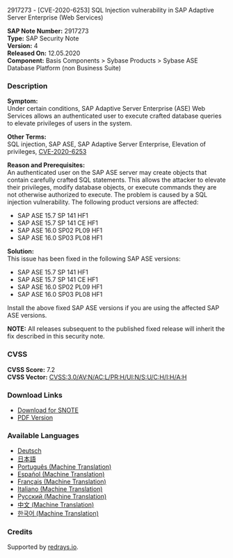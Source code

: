 2917273 - [CVE-2020-6253] SQL Injection vulnerability in SAP Adaptive Server Enterprise (Web Services)

**SAP Note Number:** 2917273  
**Type:** SAP Security Note  
**Version:** 4  
**Released On:** 12.05.2020  
**Component:** Basis Components > Sybase Products > Sybase ASE Database Platform (non Business Suite)

### Description

**Symptom:**  
Under certain conditions, SAP Adaptive Server Enterprise (ASE) Web Services allows an authenticated user to execute crafted database queries to elevate privileges of users in the system.

**Other Terms:**  
SQL injection, SAP ASE, SAP Adaptive Server Enterprise, Elevation of privileges, [CVE-2020-6253](https://cve.mitre.org/cgi-bin/cvename.cgi?name=CVE-2020-6253)

**Reason and Prerequisites:**  
An authenticated user on the SAP ASE server may create objects that contain carefully crafted SQL statements. This allows the attacker to elevate their privileges, modify database objects, or execute commands they are not otherwise authorized to execute. The problem is caused by a SQL injection vulnerability. The following product versions are affected:

- SAP ASE 15.7 SP 141 HF1
- SAP ASE 15.7 SP 141 CE HF1
- SAP ASE 16.0 SP02 PL09 HF1
- SAP ASE 16.0 SP03 PL08 HF1

**Solution:**  
This issue has been fixed in the following SAP ASE versions:

- SAP ASE 15.7 SP 141 HF1
- SAP ASE 15.7 SP 141 CE HF1
- SAP ASE 16.0 SP02 PL09 HF1
- SAP ASE 16.0 SP03 PL08 HF1

Install the above fixed SAP ASE versions if you are using the affected SAP ASE versions.

**NOTE:** All releases subsequent to the published fixed release will inherit the fix described in this security note.

### CVSS

**CVSS Score:** 7.2  
**CVSS Vector:** [CVSS:3.0/AV:N/AC:L/PR:H/UI:N/S:U/C:H/I:H/A:H](https://me.sap.com/CVSS:3.0/AV:N/AC:L/PR:H/UI:N/S:U/C:H/I:H/A:H)

### Download Links

- [Download for SNOTE](https://notesdownloads.sap.com/note/0040000000796512020)
- [PDF Version](https://userapps.support.sap.com/sap/support/sfm/notes/print/0002917273?language=en-US&token=02F9F07862576747477DDB5CD174F2E7)

### Available Languages

- [Deutsch](https://me.sap.com/notes/0002917273/D)
- [日本語](https://me.sap.com/notes/0002917273/J)
- [Português (Machine Translation)](https://me.sap.com/notes/0002917273/P)
- [Español (Machine Translation)](https://me.sap.com/notes/0002917273/S)
- [Français (Machine Translation)](https://me.sap.com/notes/0002917273/F)
- [Italiano (Machine Translation)](https://me.sap.com/notes/0002917273/I)
- [Русский (Machine Translation)](https://me.sap.com/notes/0002917273/R)
- [中文 (Machine Translation)](https://me.sap.com/notes/0002917273/1)
- [한국어 (Machine Translation)](https://me.sap.com/notes/0002917273/3)

### Credits

Supported by [redrays.io](https://redrays.io).